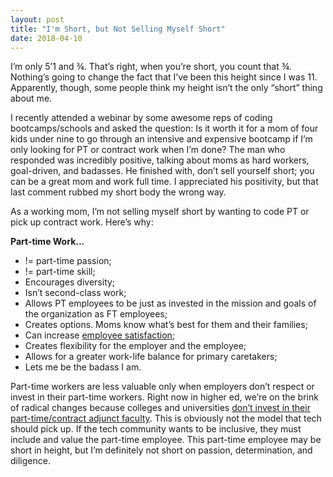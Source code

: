 ```yaml
---
layout: post
title: "I'm Short, but Not Selling Myself Short"
date: 2018-04-10
---
```

I’m only 5’1 and ¾.  That’s right, when you’re short, you count that ¾. Nothing’s going to change the fact that I’ve been this height since I was 11.  Apparently, though, some people think my height isn’t the only “short” thing about me.  


I recently attended a webinar by some awesome reps of coding bootcamps/schools and asked the question: Is it worth it for a mom of four kids under nine to go through an intensive and expensive bootcamp if I’m only looking for PT or contract work when I’m done? The man who responded was incredibly positive, talking about moms as hard workers, goal-driven, and badasses. He finished with, don’t sell yourself short; you can be a great mom and work full time. I appreciated his positivity, but that last comment rubbed my short body the wrong way.


As a working mom, I’m not selling myself short by wanting to code PT or pick up contract work. Here’s why:


<b>Part-time Work...</b>
<ul> <li>!= part-time passion;</li>
<li>!= part-time skill;</li>
<li>Encourages diversity;</li>
<li>Isn’t second-class work;</li>
<li>Allows PT employees to be just as invested in the mission and goals of the organization as FT employees;</li>
<li>Creates options. Moms know what’s best for them and their families;</li>
<li>Can increase <a href= "http://doku.iab.de/discussionpapers/2017/dp2017.pdf#page=5">employee satisfaction</a>;</li>
<li>Creates flexibility for the employer and the employee;</li>
<li>Allows for a greater work-life balance for primary caretakers;</li>
<li>Lets me be the badass I am.</li></ul>


Part-time workers are less valuable only when employers don’t respect or invest in their part-time workers. Right now in higher ed, we’re on the brink of radical changes because colleges and universities <a href="https://www.adjunctnation.com/2017/03/27/of-course-tenured-faculty-are-responsible-for-the-adjunct-crisis/">don’t invest in their part-time/contract adjunct faculty</a>. This is obviously not the model that tech should pick up. If the tech community wants to be inclusive, they must include and value the part-time employee. This part-time employee may be short in height, but I’m definitely not short on passion, determination, and diligence.
